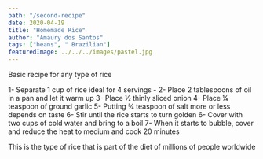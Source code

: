 ```yaml
---
path: "/second-recipe"
date: 2020-04-19
title: "Homemade Rice"
author: "Amaury dos Santos"
tags: ["beans", " Brazilian"]
featuredImage: ../../../images/pastel.jpg
---
```


Basic recipe for any type of rice

1- Separate 1 cup of rice ideal for 4 servings -
2- Place 2 tablespoons of oil in a pan and let it warm up
3- Place ½ thinly sliced onion
4- Place ¼ teaspoon of ground garlic
5- Putting ¾ teaspoon of salt more or less depends on taste
6- Stir until the rice starts to turn golden
6- Cover with two cups of cold water and bring to a boil
7- When it starts to bubble, cover and reduce the heat to medium and cook 20 minutes

This is the type of rice that is part of the diet of millions of people worldwide
